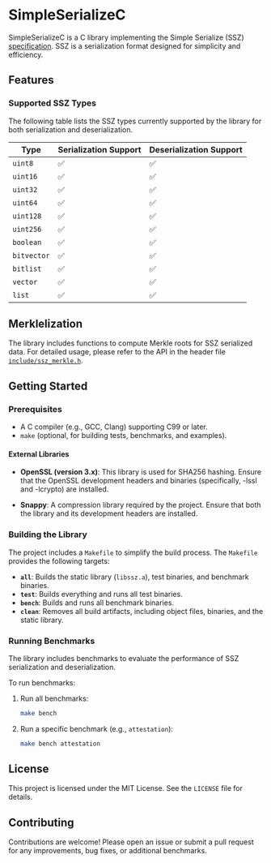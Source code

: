 # SimpleSerializeC

SimpleSerializeC is a C library implementing the Simple Serialize (SSZ) [specification](https://github.com/ethereum/consensus-specs/blob/dev/ssz/simple-serialize.md). SSZ is a serialization format designed for simplicity and efficiency.

## Features

### Supported SSZ Types

The following table lists the SSZ types currently supported by the library for both serialization and deserialization.

| Type        | Serialization Support | Deserialization Support |
|-------------|-----------------------|-------------------------|
| `uint8`     | ✅                    | ✅                      |
| `uint16`    | ✅                    | ✅                      |
| `uint32`    | ✅                    | ✅                      |
| `uint64`    | ✅                    | ✅                      |
| `uint128`   | ✅                    | ✅                      |
| `uint256`   | ✅                    | ✅                      |
| `boolean`   | ✅                    | ✅                      |
| `bitvector` | ✅                    | ✅                      |
| `bitlist`   | ✅                    | ✅                      |
| `vector`    | ✅                    | ✅                      |
| `list`      | ✅                    | ✅                      |

## Merklelization

The library includes functions to compute Merkle roots for SSZ serialized data. For detailed usage, please refer to the API in the header file [`include/ssz_merkle.h`](include/ssz_merkle.h).

## Getting Started

### Prerequisites
- A C compiler (e.g., GCC, Clang) supporting C99 or later.
- `make` (optional, for building tests, benchmarks, and examples).
#### External Libraries

- **OpenSSL (version 3.x)**: This library is used for SHA256 hashing. Ensure that the OpenSSL development headers and binaries (specifically, -lssl and -lcrypto) are installed. 

- **Snappy**: A compression library required by the project. Ensure that both the library and its development headers are installed. 

### Building the Library
The project includes a `Makefile` to simplify the build process. The `Makefile` provides the following targets:

- **`all`**: Builds the static library (`libssz.a`), test binaries, and benchmark binaries.
- **`test`**: Builds everything and runs all test binaries.
- **`bench`**: Builds and runs all benchmark binaries.
- **`clean`**: Removes all build artifacts, including object files, binaries, and the static library.

### Running Benchmarks
The library includes benchmarks to evaluate the performance of SSZ serialization and deserialization.

To run benchmarks:
1. Run all benchmarks:
   ```bash
   make bench
   ```
2. Run a specific benchmark (e.g., `attestation`):
   ```bash
   make bench attestation
   ```

## License
This project is licensed under the MIT License. See the `LICENSE` file for details.

## Contributing
Contributions are welcome! Please open an issue or submit a pull request for any improvements, bug fixes, or additional benchmarks.
